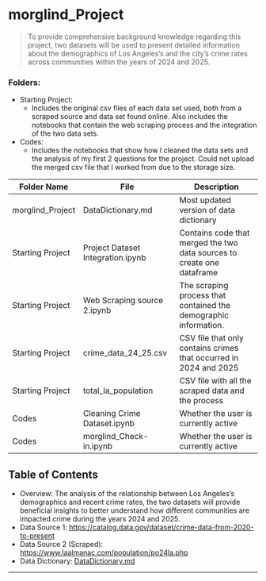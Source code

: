  # morglind_Project

> To provide comprehensive background knowledge regarding this project, two datasets will be used to present detailed information about the demographics of Los Angeles’s and the city’s crime rates across communities within the years of 2024 and 2025.

### Folders:
- Starting Project:
  - Includes the original csv files of each data set used, both from a scraped source and data set found online. Also includes the notebooks that contain the web scraping process and the integration of the two data sets.
- Codes:
  - Includes the notebooks that show how I cleaned the data sets and the analysis of my first 2 questions for the project. Could not upload the merged csv file that I worked from due to the storage size.

| Folder Name    | File | Description                                |
|------------------|-----------|--------------------------------------------|
| morglind_Project  | DataDictionary.md  | Most updated version of data dictionary  |
| Starting Project   | Project Dataset Integration.ipynb   | Contains code that merged the two data sources to create one dataframe  |
| Starting Project  | Web Scraping source 2.ipynb   | The scraping process that contained the demographic information.    |
| Starting Project  | crime_data_24_25.csv    | CSV file that only contains crimes that occurred in 2024 and 2025  |
| Starting Project  | total_la_population  | CSV file with all the scraped data and the process |
| Codes  | Cleaning Crime Dataset.ipynb  | Whether the user is currently active  |
| Codes  | morglind_Check-in.ipynb | Whether the user is currently active  |

 
## Table of Contents
- Overview: The analysis of the relationship between Los Angeles’s demographics and recent crime rates, the two datasets will provide beneficial insights to better understand how different communities are impacted crime during the years 2024 and 2025.  
- Data Source 1: https://catalog.data.gov/dataset/crime-data-from-2020-to-present
- Data Source 2 (Scraped): https://www.laalmanac.com/population/po24la.php
- Data Dictionary: [DataDictionary.md](DataDictionary.md)



---




